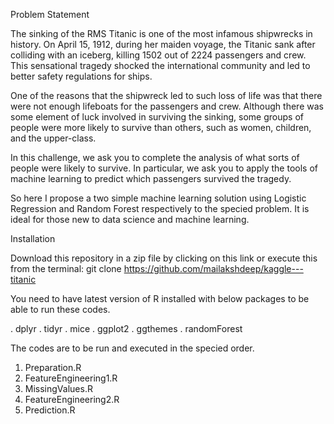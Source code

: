 Problem Statement 

The sinking of the RMS Titanic is one of the most infamous shipwrecks in history.  On April 15, 1912, during her maiden voyage, the Titanic sank after colliding with an iceberg, killing 1502 out of 2224 passengers and crew. This sensational tragedy shocked the international community and led to better safety regulations for ships.

One of the reasons that the shipwreck led to such loss of life was that there were not enough lifeboats for the passengers and crew. Although there was some element of luck involved in surviving the sinking, some groups of people were more likely to survive than others, such as women, children, and the upper-class.

In this challenge, we ask you to complete the analysis of what sorts of people were likely to survive. In particular, we ask you to apply the tools of machine learning to predict which passengers survived the tragedy.


So here I propose a two simple machine learning solution using Logistic Regression and Random Forest respectively to the specied problem. It is ideal for those new to data science and machine learning. 

Installation

Download this repository in a zip file by clicking on this link or execute this from the terminal: git clone https://github.com/mailakshdeep/kaggle---titanic

You need to have latest version of R installed with below packages to be able to run these codes.

. dplyr
. tidyr
. mice
. ggplot2
. ggthemes
. randomForest


The codes are to be run and executed in the specied order.
1. Preparation.R
2. FeatureEngineering1.R
3. MissingValues.R
4. FeatureEngineering2.R
5. Prediction.R

